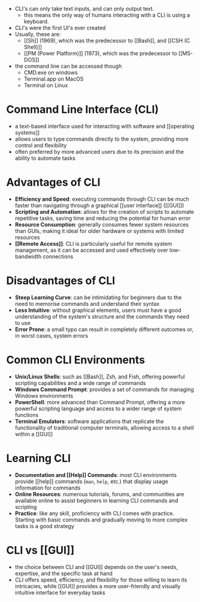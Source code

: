 - CLI's can only take text inputs, and can only output text. 
	- this means the only way of humans interacting with a CLI is using a keyboard.
- CLI's were the first UI's ever created
- Usually, these are:
	- [[Sh]] (1969), which was the predecessor to [[Bash]], and [[CSH (C Shell)]]
	- [[PM (Power Platform)]] (1973), which was the predecessor to [[MS-DOS]]
- the command line can be accessed though
	- CMD.exe on windows
	- Terminal.app on MacOS
	- Terminal on Linux
# Command Line Interface (CLI)
- a text-based interface used for interacting with software and [[operating systems]]
- allows users to type commands directly to the system, providing more control and flexibility
- often preferred by more advanced users due to its precision and the ability to automate tasks

# Advantages of CLI
- **Efficiency and Speed**: executing commands through CLI can be much faster than navigating through a graphical [[user interface]] ([[GUI]])
- **Scripting and Automation**: allows for the creation of scripts to automate repetitive tasks, saving time and reducing the potential for human error
- **Resource Consumption**: generally consumes fewer system resources than GUIs, making it ideal for older hardware or systems with limited resources
- **[[Remote Access]]**: CLI is particularly useful for remote system management, as it can be accessed and used effectively over low-bandwidth connections

# Disadvantages of CLI
- **Steep Learning Curve**: can be intimidating for beginners due to the need to memorise commands and understand their syntax
- **Less Intuitive**: without graphical elements, users must have a good understanding of the system's structure and the commands they need to use
- **Error Prone**: a small typo can result in completely different outcomes or, in worst cases, system errors

# Common CLI Environments
- **Unix/Linux Shells**: such as [[Bash]], Zsh, and Fish, offering powerful scripting capabilities and a wide range of commands
- **Windows Command Prompt**: provides a set of commands for managing Windows environments
- **PowerShell**: more advanced than Command Prompt, offering a more powerful scripting language and access to a wider range of system functions
- **Terminal Emulators**: software applications that replicate the functionality of traditional computer terminals, allowing access to a shell within a [[GUI]]

# Learning CLI
- **Documentation and [[Help]] Commands**: most CLI environments provide [[help]] commands (`man`, `help`, etc.) that display usage information for commands
- **Online Resources**: numerous tutorials, forums, and communities are available online to assist beginners in learning CLI commands and scripting
- **Practice**: like any skill, proficiency with CLI comes with practice. Starting with basic commands and gradually moving to more complex tasks is a good strategy

# CLI vs [[GUI]]
- the choice between CLI and [[GUI]] depends on the user's needs, expertise, and the specific task at hand
- CLI offers speed, efficiency, and flexibility for those willing to learn its intricacies, while [[GUI]] provides a more user-friendly and visually intuitive interface for everyday tasks